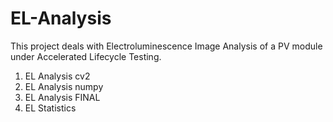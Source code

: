 # EL-Analysis

This project deals with Electroluminescence Image Analysis of a PV module under Accelerated Lifecycle Testing.

1. EL Analysis cv2
2. EL Analysis numpy
3. EL Analysis FINAL
4. EL Statistics

